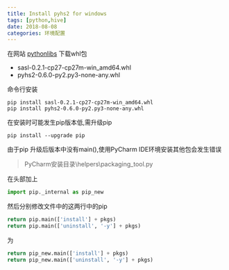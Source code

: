 ```yaml
---
title: Install pyhs2 for windows
tags: [python,hive]
date: 2018-08-08
categories: 环境配置
---
```


在网站 [pythonlibs](https://www.lfd.uci.edu/~gohlke/pythonlibs/) 下载whl包
* sasl-0.2.1-cp27-cp27m-win_amd64.whl
* pyhs2-0.6.0-py2.py3-none-any.whl 

命令行安装
```shell
pip install sasl-0.2.1-cp27-cp27m-win_amd64.whl
pip install pyhs2-0.6.0-py2.py3-none-any.whl
```

在安装时可能发生pip版本低,需升级pip
```
pip install --upgrade pip
```

由于pip 升级后版本中没有main(),使用PyCharm IDE环境安装其他包会发生错误
> PyCharm安装目录\helpers\packaging_tool.py

在头部加上
```python
import pip._internal as pip_new
```

然后分别修改文件中的这两行中的pip
```python
return pip.main(['install'] + pkgs)
return pip.main(['uninstall', '-y'] + pkgs)
```
为
```python
return pip_new.main(['install'] + pkgs)
return pip_new.main(['uninstall', '-y'] + pkgs)
```

